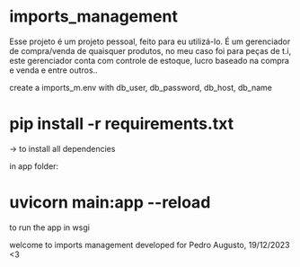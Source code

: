 # imports_management

Esse projeto é um projeto pessoal, feito para eu utilizá-lo. É um gerenciador de compra/venda de quaisquer produtos, no meu caso foi para peças de t.i, este gerenciador conta com controle de estoque, lucro baseado na compra e venda e entre outros..

 
create a imports_m.env with db_user, db_password, db_host, db_name

# pip install -r requirements.txt
-> to install all dependencies

in app folder:
# uvicorn main:app --reload
to run the app in wsgi



welcome to imports management
developed for Pedro Augusto, 19/12/2023 <3
